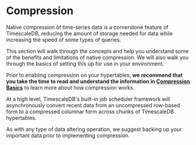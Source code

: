 # Compression

Native compression of time-series data is a cornerstone feature of TimescaleDB,
reducing the amount of storage needed for data while increasing the speed of 
some types of queries.

This section will walk through the concepts and help you understand some of the
benefits and limitations of native compression. We will also walk you through the
basics of setting this up for use in your environment.

Prior to enabling compression on your hypertables, **we recommend that you take
the time to read and understand the information in [Compression Basics]** to learn
more about how compression works. 

At a high level, TimescaleDB's built-in job scheduler framework will asynchronously 
convert recent data from an uncompressed row-based form to a compressed columnar 
form across chunks of TimescaleDB hypertables.

<highlight type="tip">
As with any type of data altering operation, we suggest backing up
your important data prior to implementing compression.
</highlight>


[Compression Basics]: /how-to-guides/compression/compression-basics/